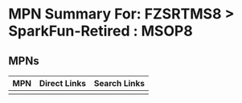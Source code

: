 



# MPN Summary For: FZSRTMS8 > SparkFun-Retired : MSOP8

## MPNs
  

|MPN|Direct Links|Search Links|
| :--- | :--- | :--- |
||||
